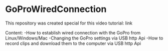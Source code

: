 # GoProWiredConnection
This repository was created special for this video tutorial: link

Content:
-How to establish wired connection with the GoPro from Linux/Windows/Mac
-Changing the GoPro settings via USB http Api
-How to record clips and download them to the computer via USB http Api


